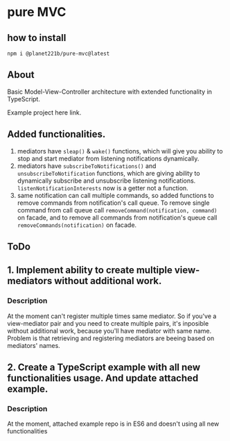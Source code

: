 # pure MVC

## how to install

`npm i @planet221b/pure-mvc@latest`

## About

Basic Model-View-Controller architecture with extended functionality in TypeScript.

Example project here link.

## Added functionalities.

1. mediators have `sleap()` & `wake()` functions, which will give you ability to stop and start mediator from listening notifications dynamically.
2. mediators have `subscribeToNotifications()` and `unsubscribeToNotification` functions, which are giving ability to dynamically subscribe and unsubscribe listening notifications. `listenNotificationInterests` now is a getter not a function.
3. same notification can call multiple commands, so added functions to remove commands from notification's call queue. To remove single command from call queue call `removeCommand(notification, command)` on facade, and to remove all commands from notification's queue call `removeCommands(notification)` on facade.

## ToDo

## 1. Implement ability to create multiple view-mediators without additional work.

### Description

At the moment can't register multiple times same mediator. So if you've a view-mediator pair and you need to create multiple pairs, it's inposible without additional work, because you'll have mediator with same name.
Problem is that retrieving and registering mediators are beeing based on mediators' names.

## 2. Create a TypeScript example with all new functionalities usage. And update attached example.

### Description

At the moment, attached example repo is in ES6 and doesn't using all new functionalities
